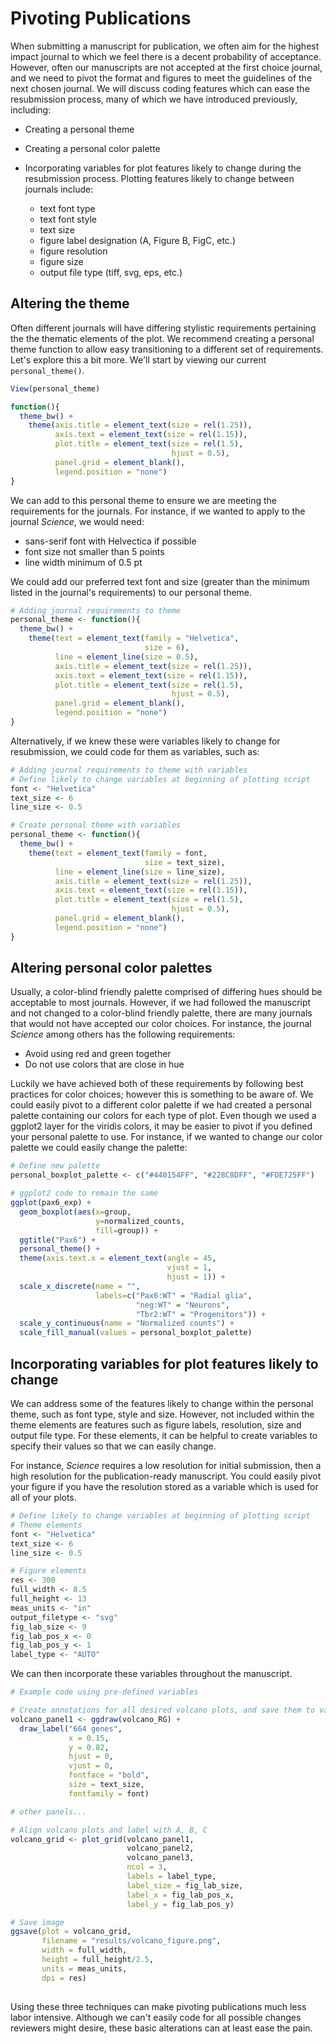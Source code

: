 # Pivoting Publications

When submitting a manuscript for publication, we often aim for the highest impact journal to which we feel there is a decent probability of acceptance. However, often our manuscripts are not accepted at the first choice journal, and we need to pivot the format and figures to meet the guidelines of the next chosen journal. We will discuss coding features which can ease the resubmission process, many of which we have introduced previously, including:

- Creating a personal theme
- Creating a personal color palette
- Incorporating variables for plot features likely to change during the resubmission process. Plotting features likely to change between journals include:

  - text font type
  - text font style
  - text size
  - figure label designation (A, Figure B, FigC, etc.)
  - figure resolution
  - figure size
  - output file type (tiff, svg, eps, etc.)

## Altering the theme

Often different journals will have differing stylistic requirements pertaining the the thematic elements of the plot. We recommend creating a personal theme function to allow easy transitioning to a different set of requirements. Let's explore this a bit more. We'll start by viewing our current `personal_theme()`.

```r
View(personal_theme)

function(){ 
  theme_bw() +
    theme(axis.title = element_text(size = rel(1.25)),
          axis.text = element_text(size = rel(1.15)),
          plot.title = element_text(size = rel(1.5),
                                    hjust = 0.5),
          panel.grid = element_blank(),
          legend.position = "none")
}
```

We can add to this personal theme to ensure we are meeting the requirements for the journals. For instance, if we wanted to apply to the journal _Science_, we would need:
  - sans-serif font with Helvectica if possible
  - font size not smaller than 5 points
  - line width minimum of 0.5 pt

We could add our preferred text font and size (greater than the minimum listed in the journal's requirements) to our personal theme.

```r
# Adding journal requirements to theme
personal_theme <- function(){ 
  theme_bw() +
    theme(text = element_text(family = "Helvetica",
                              size = 6),
          line = element_line(size = 0.5),
          axis.title = element_text(size = rel(1.25)),
          axis.text = element_text(size = rel(1.15)),
          plot.title = element_text(size = rel(1.5),
                                    hjust = 0.5),
          panel.grid = element_blank(),
          legend.position = "none")
}
```

Alternatively, if we knew these were variables likely to change for resubmission, we could code for them as variables, such as:

```r
# Adding journal requirements to theme with variables
# Define likely to change variables at beginning of plotting script
font <- "Helvetica"
text_size <- 6
line_size <- 0.5

# Create personal theme with variables
personal_theme <- function(){ 
  theme_bw() +
    theme(text = element_text(family = font,
                              size = text_size),
          line = element_line(size = line_size),
          axis.title = element_text(size = rel(1.25)),
          axis.text = element_text(size = rel(1.15)),
          plot.title = element_text(size = rel(1.5),
                                    hjust = 0.5),
          panel.grid = element_blank(),
          legend.position = "none")
}
```

## Altering personal color palettes

Usually, a color-blind friendly palette comprised of differing hues should be acceptable to most journals. However, if we had followed the manuscript and not changed to a color-blind friendly palette, there are many journals that would not have accepted our color choices. For instance, the journal _Science_ among others has the following requirements:

  - Avoid using red and green together
  - Do not use colors that are close in hue 
 
 Luckily we have achieved both of these requirements by following best practices for color choices; however this is something to be aware of. We could easily pivot to a different color palette if we had created a personal palette containing our colors for each type of plot. Even though we used a ggplot2 layer for the viridis colors, it may be easier to pivot if you defined your personal palette to use. For instance, if we wanted to change our color palette we could easily change the palette:
 
```r
# Define new palette
personal_boxplot_palette <- c("#440154FF", "#228C8DFF", "#FDE725FF")

# ggplot2 code to remain the same
ggplot(pax6_exp) +
  geom_boxplot(aes(x=group, 
                   y=normalized_counts, 
                   fill=group)) +
  ggtitle("Pax6") +
  personal_theme() +
  theme(axis.text.x = element_text(angle = 45, 
                                   vjust = 1, 
                                   hjust = 1)) +
  scale_x_discrete(name = "",
                   labels=c("Pax6:WT" = "Radial glia",
                            "neg:WT" = "Neurons", 
                            "Tbr2:WT" = "Progenitors")) +
  scale_y_continuous(name = "Normalized counts") +
  scale_fill_manual(values = personal_boxplot_palette)
```
 
## Incorporating variables for plot features likely to change

We can address some of the features likely to change within the personal theme, such as font type, style and size. However, not included within the theme elements are features such as figure labels, resolution, size and output file type. For these elements, it can be helpful to create variables to specify their values so that we can easily change. 

For instance, *Science* requires a low resolution for initial submission, then a high resolution for the publication-ready manuscript. You could easily pivot your figure if you have the resolution stored as a variable which is used for all of your plots.


```r
# Define likely to change variables at beginning of plotting script
# Theme elements
font <- "Helvetica"
text_size <- 6
line_size <- 0.5

# Figure elements
res <- 300
full_width <- 8.5
full_height <- 13
meas_units <- "in"
output_filetype <- "svg"
fig_lab_size <- 9
fig_lab_pos_x <- 0
fig_lab_pos_y <- 1
label_type <- "AUTO"
```

We can then incorporate these variables throughout the manuscript.

```r
# Example code using pre-defined variables

# Create annotations for all desired volcano plots, and save them to variables
volcano_panel1 <- ggdraw(volcano_RG) + 
  draw_label("664 genes", 
             x = 0.15, 
             y = 0.82,
             hjust = 0,
             vjust = 0,
             fontface = "bold",
             size = text_size,
             fontfamily = font)

# other panels...

# Align volcano plots and label with A, B, C
volcano_grid <- plot_grid(volcano_panel1,
                          volcano_panel2,
                          volcano_panel3,
                          ncol = 3,
                          labels = label_type,
                          label_size = fig_lab_size,
                          label_x = fig_lab_pos_x,
                          label_y = fig_lab_pos_y)

# Save image
ggsave(plot = volcano_grid,
       filename = "results/volcano_figure.png",
       width = full_width,
       height = full_height/2.5,
       units = meas_units,
       dpi = res)
             
```

Using these three techniques can make pivoting publications much less labor intensive. Although we can't easily code for all possible changes reviewers might desire, these basic alterations can at least ease the pain. 
